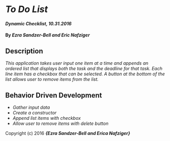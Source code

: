 # _To Do List_

#### _Dynamic Checklist, 10.31.2016_

#### By _**Ezra Sandzer-Bell and Eric Nafziger**_

## Description

_This application takes user input one item at a time and appends an ordered list that displays both the task and the deadline for that task. Each line item has a checkbox that can be selected. A button at the bottom of the list allows user to remove items from the list._

## Behavior Driven Development

* _Gather input data_
* _Create a constructor_
* _Append list items with checkbox_
* _Allow user to remove items with delete button_

Copyright (c) 2016 **_{Ezra Sandzer-Bell and Erica Nafziger}_**
